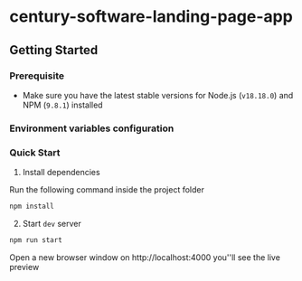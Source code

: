 # century-software-landing-page-app

## Getting Started

### Prerequisite

- Make sure you have the latest stable versions for Node.js (`v18.18.0`) and NPM (`9.8.1`) installed

### Environment variables configuration

### Quick Start

1. Install dependencies

Run the following command inside the project folder

```sh
npm install
```

2. Start `dev` server

```sh
npm run start
```

Open a new browser window on http://localhost:4000 you''ll see the live preview
